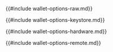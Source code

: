 {{#include wallet-options-raw.md}}

{{#include wallet-options-keystore.md}}

{{#include wallet-options-hardware.md}}

{{#include wallet-options-remote.md}}
